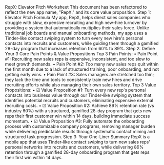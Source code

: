 RepX: Elevator Pitch Worksheet
This document has been refactored to reflect the new app name, "RepX," and its core value proposition.
Step 1: Elevator Pitch Formula
My app, RepX, helps direct sales companies who struggle with slow, expensive recruiting and high new-hire turnover by providing a system that automatically multiplies their sales force. Unlike traditional job boards and manual onboarding methods, my app uses a Tinder-like contact swiping system to turn every new hire's personal contacts into recruits and customers, while guiding them through a gamified 28-day program that increases retention from 60% to 89%.
Step 2: Define Your 3 Core Pain Points & Value Propositions
Top 3 Pain Points:
	•	Pain Point #1: Recruiting new sales reps is expensive, inconsistent, and too slow to meet growth demands.
	•	Pain Point #2: Too many new sales reps quit within the first month due to a lack of structured training, poor onboarding, and not getting early wins.
	•	Pain Point #3: Sales managers are stretched too thin; they lack the time and tools to consistently train new hires and drive recruiting efforts while also managing their own sales territory.
Top 3 Value Propositions:
	•	☑ Value Proposition #1: Turn every new rep's personal contacts into business value through our Tinder-like swiping system that identifies potential recruits and customers, eliminating expensive external recruiting costs.
	•	☑ Value Proposition #2: Achieve 89% retention rate (vs industry 60%) with a structured, gamified 28-day program that gets new reps their first customer win within 14 days, building immediate success momentum.
	•	☑ Value Proposition #3: Fully automate the onboarding process with customizable company programs, removing manager burden while delivering predictable results through systematic contact mining and structured task progression.
Step 3: Your One-Liner Summary
RepX is a mobile app that uses Tinder-like contact swiping to turn new sales reps' personal networks into recruits and customers, while delivering 89% retention through a gamified 28-day onboarding program that gets reps their first win within 14 days.
